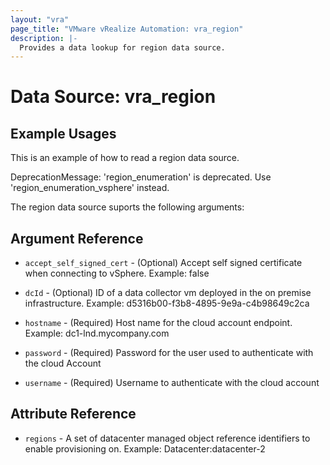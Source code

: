 ```yaml
---
layout: "vra"
page_title: "VMware vRealize Automation: vra_region"
description: |-
  Provides a data lookup for region data source.
---
```


# Data Source: vra_region
## Example Usages

This is an example of how to read a region data source.

DeprecationMessage: 'region_enumeration' is deprecated. Use 'region_enumeration_vsphere' instead.

The region data source suports the following arguments:

## Argument Reference
* `accept_self_signed_cert` - (Optional) Accept self signed certificate when connecting to vSphere. Example: false

* `dcId` - (Optional) ID of a data collector vm deployed in the on premise infrastructure. Example: d5316b00-f3b8-4895-9e9a-c4b98649c2ca

* `hostname` - (Required) Host name for the cloud account endpoint. Example: dc1-lnd.mycompany.com

* `password` - (Required) Password for the user used to authenticate with the cloud Account

* `username` - (Required) Username to authenticate with the cloud account

## Attribute Reference
* `regions` - A set of datacenter managed object reference identifiers to enable provisioning on. Example: Datacenter:datacenter-2 

